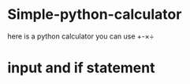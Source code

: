 # Simple-python-calculator
here is a python calculator you can use +-×÷  

# input and if statement 
